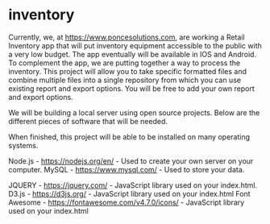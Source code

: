 # inventory
Currently, we, at https://www.poncesolutions.com, are working a Retail Inventory app that will put inventory equipment accessible to the public with a very low budget. The app eventually will be available in IOS and Android.
To complement the app, we are putting together a way to process the inventory.
This project will allow you to take specific formatted files and combine multiple files into a single repository from which you can use existing report and export options. You will be free to add your own report and export options.

We will be building a local server using open source projects.
Below are the different pieces of software that will be needed.

When finished, this project will be able to be installed on many operating systems.

Node.js - https://nodejs.org/en/ - Used to create your own server on your computer.
MySQL - https://www.mysql.com/ - Used to store your data.

JQUERY - https://jquery.com/ - JavaScript library used on your index.html.<br>
D3.js - https://d3js.org/ - JavaScript library used on your index.html
Font Awesome - https://fontawesome.com/v4.7.0/icons/ - JavaScript library used on your index.html
